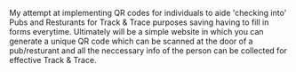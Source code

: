 My attempt at implementing QR codes for individuals to aide 'checking into' Pubs and Resturants for Track & Trace purposes saving having to fill in forms everytime. 
Ultimately will be a simple website in which you can generate a unique QR code which can be scanned at the door of a pub/resturant and all the neccessary info of the person can be collected for effective Track & Trace.  
